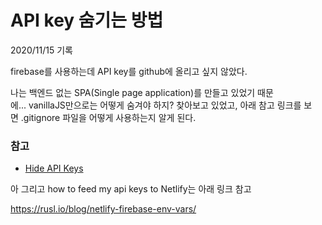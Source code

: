 # API key 숨기는 방법

2020/11/15 기록

firebase를 사용하는데 API key를 github에 올리고 싶지 않았다.

나는 백엔드 없는 SPA(Single page application)를 만들고 있었기 때문에... vanillaJS만으로는 어떻게 숨겨야 하지? 찾아보고 있었고, 아래 참고 링크를 보면 .gitignore 파일을 어떻게 사용하는지 알게 된다.

### 참고

- [Hide API Keys](https://gist.github.com/derzorngottes/3b57edc1f996dddcab25)

아 그리고 how to feed my api keys to Netlify는 아래 링크 참고

https://rusl.io/blog/netlify-firebase-env-vars/